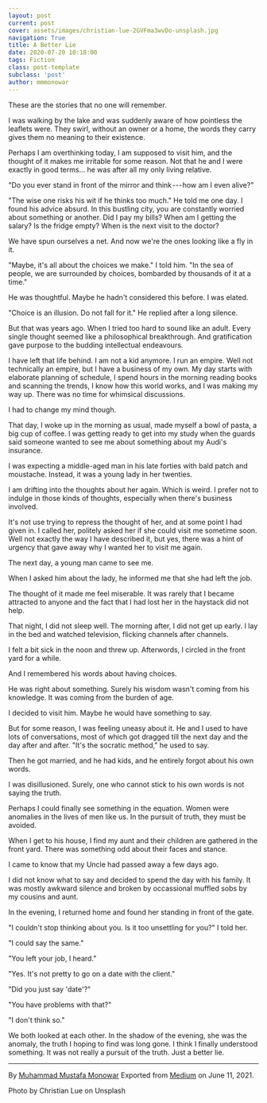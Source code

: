 ```yaml
---
layout: post
current: post
cover: assets/images/christian-lue-2GVFma3wvDo-unsplash.jpg
navigation: True
title: A Better Lie
date: 2020-07-20 10:18:00
tags: Fiction
class: post-template
subclass: 'post'
author: mmmonowar
---
```


These are the stories that no one will remember.

I was walking by the lake and was suddenly aware of how pointless the
leaflets were. They swirl, without an owner or a home, the words they
carry gives them no meaning to their existence.

Perhaps I am overthinking today, I am supposed to visit him, and the
thought of it makes me irritable for some reason. Not that he and I were
exactly in good terms... he was after all my only living relative.

"Do you ever stand in front of the mirror and think --- how am I even
alive?"

"The wise one risks his wit if he thinks too much." He told me one day.
I found his advice absurd. In this bustling city, you are constantly
worried about something or another. Did I pay my bills? When am I
getting the salary? Is the fridge empty? When is the next visit to the
doctor?

We have spun ourselves a net. And now we're the ones looking like a fly
in it.

"Maybe, it's all about the choices we make." I told him. "In the sea of
people, we are surrounded by choices, bombarded by thousands of it at a
time."

He was thoughtful. Maybe he hadn't considered this before. I was elated.

"Choice is an illusion. Do not fall for it." He replied after a long
silence.

But that was years ago. When I tried too hard to sound like an adult.
Every single thought seemed like a philosophical breakthrough. And
gratification gave purpose to the budding intellectual endeavours.

I have left that life behind. I am not a kid anymore. I run an empire.
Well not technically an empire, but I have a business of my own. My day
starts with elaborate planning of schedule, I spend hours in the morning
reading books and scanning the trends, I know how this world works, and
I was making my way up. There was no time for whimsical discussions.

I had to change my mind though.

That day, I woke up in the morning as usual, made myself a bowl of
pasta, a big cup of coffee. I was getting ready to get into my study
when the guards said someone wanted to see me about something about my
Audi's insurance.

I was expecting a middle-aged man in his late forties with bald patch
and moustache. Instead, it was a young lady in her twenties.

I am drifting into the thoughts about her again. Which is weird. I
prefer not to indulge in those kinds of thoughts, especially when
there's business involved.

It's not use trying to repress the thought of her, and at some point I
had given in. I called her, politely asked her if she could visit me
sometime soon. Well not exactly the way I have described it, but yes,
there was a hint of urgency that gave away why I wanted her to visit me
again.

The next day, a young man came to see me.

When I asked him about the lady, he informed me that she had left the
job.

The thought of it made me feel miserable. It was rarely that I became
attracted to anyone and the fact that I had lost her in the haystack did
not help.

That night, I did not sleep well. The morning after, I did not get up
early. I lay in the bed and watched television, flicking channels after
channels.

I felt a bit sick in the noon and threw up. Afterwords, I circled in the
front yard for a while.

And I remembered his words about having choices.

He was right about something. Surely his wisdom wasn't coming from his
knowledge. It was coming from the burden of age.

I decided to visit him. Maybe he would have something to say.

But for some reason, I was feeling uneasy about it. He and I used to
have lots of conversations, most of which got dragged till the next day
and the day after and after. "It's the socratic method," he used to say.

Then he got married, and he had kids, and he entirely forgot about his
own words.

I was disillusioned. Surely, one who cannot stick to his own words is
not saying the truth.

Perhaps I could finally see something in the equation. Women were
anomalies in the lives of men like us. In the pursuit of truth, they
must be avoided.

When I get to his house, I find my aunt and their children are gathered
in the front yard. There was something odd about their faces and stance.

I came to know that my Uncle had passed away a few days ago.

I did not know what to say and decided to spend the day with his family.
It was mostly awkward silence and broken by occassional muffled sobs by
my cousins and aunt.

In the evening, I returned home and found her standing in front of the
gate.

"I couldn't stop thinking about you. Is it too unsettling for you?" I
told her.

"I could say the same."

"You left your job, I heard."

"Yes. It's not pretty to go on a date with the client."

"Did you just say 'date'?"

"You have problems with that?"

"I don't think so."

We both looked at each other. In the shadow of the evening, she was the
anomaly, the truth I hoping to find was long gone. I think I finally
understood something. It was not really a pursuit of the truth. Just a
better lie.


---

By [Muhammad Mustafa Monowar](https://medium.com/@mmmonowar)
Exported from [Medium](https://medium.com) on June 11, 2021.

Photo by Christian Lue on Unsplash
